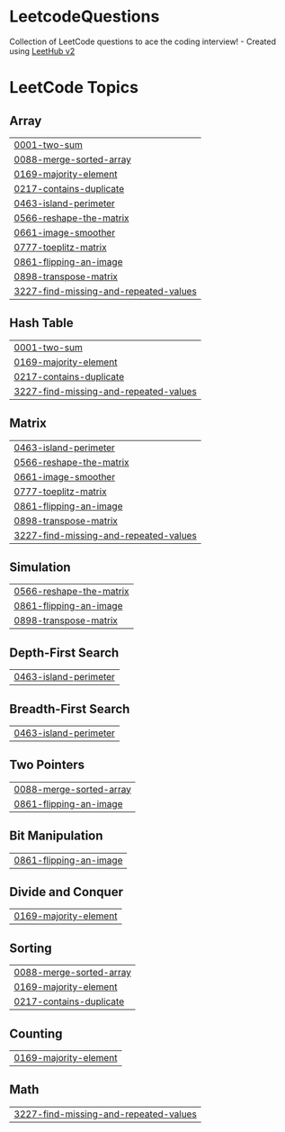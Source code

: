 # LeetcodeQuestions
Collection of LeetCode questions to ace the coding interview! - Created using [LeetHub v2](https://github.com/arunbhardwaj/LeetHub-2.0)

<!---LeetCode Topics Start-->
# LeetCode Topics
## Array
|  |
| ------- |
| [0001-two-sum](https://github.com/Gulshan-Gits/LeetcodeQuestions/tree/master/0001-two-sum) |
| [0088-merge-sorted-array](https://github.com/Gulshan-Gits/LeetcodeQuestions/tree/master/0088-merge-sorted-array) |
| [0169-majority-element](https://github.com/Gulshan-Gits/LeetcodeQuestions/tree/master/0169-majority-element) |
| [0217-contains-duplicate](https://github.com/Gulshan-Gits/LeetcodeQuestions/tree/master/0217-contains-duplicate) |
| [0463-island-perimeter](https://github.com/Gulshan-Gits/LeetcodeQuestions/tree/master/0463-island-perimeter) |
| [0566-reshape-the-matrix](https://github.com/Gulshan-Gits/LeetcodeQuestions/tree/master/0566-reshape-the-matrix) |
| [0661-image-smoother](https://github.com/Gulshan-Gits/LeetcodeQuestions/tree/master/0661-image-smoother) |
| [0777-toeplitz-matrix](https://github.com/Gulshan-Gits/LeetcodeQuestions/tree/master/0777-toeplitz-matrix) |
| [0861-flipping-an-image](https://github.com/Gulshan-Gits/LeetcodeQuestions/tree/master/0861-flipping-an-image) |
| [0898-transpose-matrix](https://github.com/Gulshan-Gits/LeetcodeQuestions/tree/master/0898-transpose-matrix) |
| [3227-find-missing-and-repeated-values](https://github.com/Gulshan-Gits/LeetcodeQuestions/tree/master/3227-find-missing-and-repeated-values) |
## Hash Table
|  |
| ------- |
| [0001-two-sum](https://github.com/Gulshan-Gits/LeetcodeQuestions/tree/master/0001-two-sum) |
| [0169-majority-element](https://github.com/Gulshan-Gits/LeetcodeQuestions/tree/master/0169-majority-element) |
| [0217-contains-duplicate](https://github.com/Gulshan-Gits/LeetcodeQuestions/tree/master/0217-contains-duplicate) |
| [3227-find-missing-and-repeated-values](https://github.com/Gulshan-Gits/LeetcodeQuestions/tree/master/3227-find-missing-and-repeated-values) |
## Matrix
|  |
| ------- |
| [0463-island-perimeter](https://github.com/Gulshan-Gits/LeetcodeQuestions/tree/master/0463-island-perimeter) |
| [0566-reshape-the-matrix](https://github.com/Gulshan-Gits/LeetcodeQuestions/tree/master/0566-reshape-the-matrix) |
| [0661-image-smoother](https://github.com/Gulshan-Gits/LeetcodeQuestions/tree/master/0661-image-smoother) |
| [0777-toeplitz-matrix](https://github.com/Gulshan-Gits/LeetcodeQuestions/tree/master/0777-toeplitz-matrix) |
| [0861-flipping-an-image](https://github.com/Gulshan-Gits/LeetcodeQuestions/tree/master/0861-flipping-an-image) |
| [0898-transpose-matrix](https://github.com/Gulshan-Gits/LeetcodeQuestions/tree/master/0898-transpose-matrix) |
| [3227-find-missing-and-repeated-values](https://github.com/Gulshan-Gits/LeetcodeQuestions/tree/master/3227-find-missing-and-repeated-values) |
## Simulation
|  |
| ------- |
| [0566-reshape-the-matrix](https://github.com/Gulshan-Gits/LeetcodeQuestions/tree/master/0566-reshape-the-matrix) |
| [0861-flipping-an-image](https://github.com/Gulshan-Gits/LeetcodeQuestions/tree/master/0861-flipping-an-image) |
| [0898-transpose-matrix](https://github.com/Gulshan-Gits/LeetcodeQuestions/tree/master/0898-transpose-matrix) |
## Depth-First Search
|  |
| ------- |
| [0463-island-perimeter](https://github.com/Gulshan-Gits/LeetcodeQuestions/tree/master/0463-island-perimeter) |
## Breadth-First Search
|  |
| ------- |
| [0463-island-perimeter](https://github.com/Gulshan-Gits/LeetcodeQuestions/tree/master/0463-island-perimeter) |
## Two Pointers
|  |
| ------- |
| [0088-merge-sorted-array](https://github.com/Gulshan-Gits/LeetcodeQuestions/tree/master/0088-merge-sorted-array) |
| [0861-flipping-an-image](https://github.com/Gulshan-Gits/LeetcodeQuestions/tree/master/0861-flipping-an-image) |
## Bit Manipulation
|  |
| ------- |
| [0861-flipping-an-image](https://github.com/Gulshan-Gits/LeetcodeQuestions/tree/master/0861-flipping-an-image) |
## Divide and Conquer
|  |
| ------- |
| [0169-majority-element](https://github.com/Gulshan-Gits/LeetcodeQuestions/tree/master/0169-majority-element) |
## Sorting
|  |
| ------- |
| [0088-merge-sorted-array](https://github.com/Gulshan-Gits/LeetcodeQuestions/tree/master/0088-merge-sorted-array) |
| [0169-majority-element](https://github.com/Gulshan-Gits/LeetcodeQuestions/tree/master/0169-majority-element) |
| [0217-contains-duplicate](https://github.com/Gulshan-Gits/LeetcodeQuestions/tree/master/0217-contains-duplicate) |
## Counting
|  |
| ------- |
| [0169-majority-element](https://github.com/Gulshan-Gits/LeetcodeQuestions/tree/master/0169-majority-element) |
## Math
|  |
| ------- |
| [3227-find-missing-and-repeated-values](https://github.com/Gulshan-Gits/LeetcodeQuestions/tree/master/3227-find-missing-and-repeated-values) |
<!---LeetCode Topics End-->